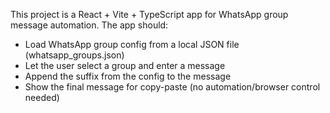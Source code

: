 <!-- Use this file to provide workspace-specific custom instructions to Copilot. For more details, visit https://code.visualstudio.com/docs/copilot/copilot-customization#_use-a-githubcopilotinstructionsmd-file -->

This project is a React + Vite + TypeScript app for WhatsApp group message automation. The app should:

- Load WhatsApp group config from a local JSON file (whatsapp_groups.json)
- Let the user select a group and enter a message
- Append the suffix from the config to the message
- Show the final message for copy-paste (no automation/browser control needed)
